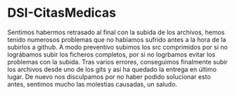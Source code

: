 # DSI-CitasMedicas

Sentimos habermos retrasado al final con la subida de los archivos, hemos tenido numerosos problemas que no habíamos sufrido antes a la hora de la subirlos a github. 
A modo preventivo subimos los src comprimidos por si no lográbamos subir los ficheros completos, por si no logrbamos evitar los problemas con la subida. 
Tras varios errores, conseguimos finalmente subir los archivos desde uno de los gits y así ha quedado la entrega en último lugar. 
De nuevo nos disculpamos por no haber podido solucionar esto antes, sentimos mucho las molestias causadas, un saludo.
